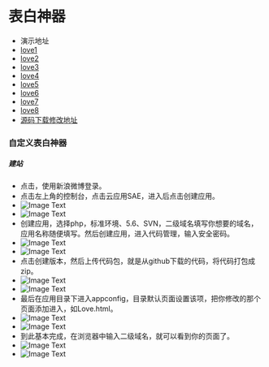 # 表白神器
* 演示地址
 * [love1](http://loveyue1.sinaapp.com)
 * [love2](http://loveyue2.sinaapp.com)
 * [love3](http://loveyue3.sinaapp.com)
 * [love4](http://loveyue4.sinaapp.com)
 * [love5](http://loveyue5.sinaapp.com)
 * [love6](http://loveyue6.sinaapp.com)
 * [love7](http://loveyue7.sinaapp.com)
 * [love8](http://loveyue8.sinaapp.com)  
* [源码下载修改地址](https://github.com/wuxia2001/loveyue)

### 自定义表白神器
##### 建站
* 点击[]( http://t.cn/RGRq4Nw)，使用新浪微博登录。
* 点击左上角的控制台，点击云应用SAE，进入后点击创建应用。
 * ![Image Text](https://raw.github.com/wangyufei1006/StudyNotes/master/Image/img1.png)
 * ![Image Text](https://raw.github.com/wangyufei1006/StudyNotes/master/Image/img2.png)
* 创建应用，选择php，标准环境、5.6、SVN，二级域名填写你想要的域名，应用名称随便填写。然后创建应用，进入代码管理，输入安全密码。
 * ![Image Text](https://raw.github.com/wangyufei1006/StudyNotes/master/Image/img3.png)
 * ![Image Text](https://raw.github.com/wangyufei1006/StudyNotes/master/Image/img4.png)
* 点击创建版本，然后上传代码包，就是从github下载的代码，将代码打包成zip。
 * ![Image Text](https://raw.github.com/wangyufei1006/StudyNotes/master/Image/img5.png)
 * ![Image Text](https://raw.github.com/wangyufei1006/StudyNotes/master/Image/img6.png)
* 最后在应用目录下进入appconfig，目录默认页面设置该项，把你修改的那个页面添加进入，如Love.html。
 * ![Image Text](https://raw.github.com/wangyufei1006/StudyNotes/master/Image/img7.png)
 * ![Image Text](https://raw.github.com/wangyufei1006/StudyNotes/master/Image/img8.png)
* 到此基本完成，在浏览器中输入二级域名，就可以看到你的页面了。
 * ![Image Text](https://raw.github.com/wangyufei1006/StudyNotes/master/Image/img9.png)
 * ![Image Text](https://raw.github.com/wangyufei1006/StudyNotes/master/Image/img10.png)
